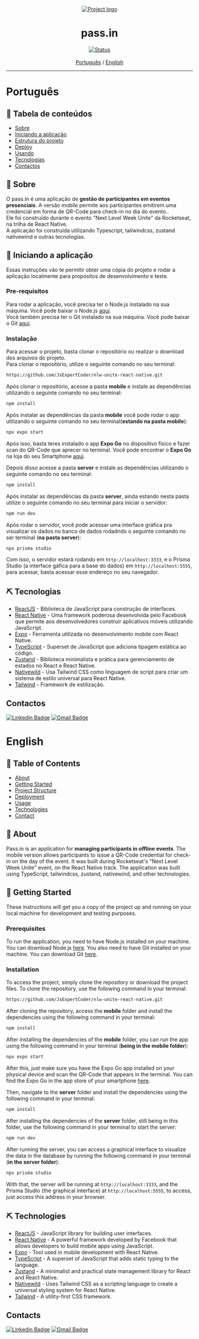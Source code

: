 <p align="center">
  <a href="" rel="noopener">
 <img src="./mobile/src/assets/logo.png" alt="Project logo"></a>
</p>

<h1 align="center">pass.in</h1>

<div align="center">

[![Status](https://img.shields.io/badge/status-active-success.svg)]() <br><br>
[Português](#pt) / [English](#en)
</div>

---
# Português <a name = "pt"></a>

## 📝 Tabela de conteúdos

- [Sobre](#about_pt)
- [Iniciando a aplicação](#getting_started_pt)
- [Estrutura do projeto](#project_structure_pt)
- [Deploy](#deployment_pt)
- [Usando](#usage_pt)
- [Tecnologias](#built_using_pt)
- [Contactos](#contact)

## 🧐 Sobre <a name = "about_pt"></a>
O pass.in é uma aplicação de **gestão de participantes em eventos presenciais**.
A versão mobile permite aos participantes emitirem uma credencial em forma de QR-Code para check-in no dia do evento..
 <br />
 Ele foi construído durante o evento "Next Level Week Unite" da Rocketseat, na trilha de React Native. <br />
A aplicação foi construída utilizando Typescript, tailwindcss, zustand nativewind e outras tecnologias. <br />

## 🏁 Iniciando a aplicação <a name = "getting_started_pt"></a>
Essas instruções vão te permitir obter uma cópia do projeto e rodar a aplicação localmente para propósitos de desenvolvimento e teste.

### Pre-requisitos
Para rodar a aplicação, você precisa ter o Node.js instalado na sua máquina. Você pode baixar o Node.js [aqui](https://nodejs.org/en/).
<br/>
Você também precisa ter o Git instalado na sua máquina. Você pode baixar o Git [aqui](https://git-scm.com/).



### Instalação
Para acessar o projeto, basta clonar o repositório ou realizar o download dos arquivos do projeto.<br>
Para clonar o repositório, utilize o seguinte comando no seu terminal:

```sh
https://github.com/JsExpertCoder/nlw-unite-react-native.git
```

Após clonar o repositório, acesse a pasta **mobile** e instale as dependências utilizando o seguinte comando no seu terminal:

```sh
npm install
```

Após instalar as dependências da pasta **mobile** você pode rodar o app  utilizando o seguinte comando no seu terminal(**estando na pasta mobile**):

```sh
npx expo start
```
Após isso, basta teres instalado o app **Expo Go** no dispositivo físico e fazer scan do QR-Code que aprecer no terminal. Você pode encontrar o **Expo Go** na loja do seu Smartphone [aqui](https://docs.expo.dev/get-started/expo-go/#install-expo-go-on-your-device).

Depois disso acesse a pasta **server** e instale as dependências utilizando o seguinte comando no seu terminal:

```sh
npm install
```

Após instalar as dependências da pasta **server**, ainda estando nesta pasta utilize o seguinte comando no seu terminal para iniciar o servidor:

```sh
npm run dev
```

Após rodar o servidor, você pode acessar uma interface gráfica pra visualizar os dados no banco de dados rodadndo o seguinte comando no ser terminal (**na pasta server**):

```sh
npx prisma studio
```

Com isso, o servidor estará rodando em <code>http://localhost:3333</code>, e o Prisma Studio (a interface gáfica para a base do dados) em <code>http://localhost:5555</code>, para acessar, basta acessar esse endereço no seu navegador.

## ⛏️ Tecnologias <a name = "built_using_pt"></a>
 
- [ReactJS](https://reactjs.org/) - Biblioteca de JavaScript para construção de interfaces.
- [React Native](https://reactnative.dev/) - Uma framework poderosa desenvolvida pelo Facebook que permite aos desenvolvedores construir aplicativos móveis utilizando JavaScript.
- [Expo](https://docs.expo.dev/) - Ferramenta utilizada no desenvolvimento mobile com React Native.
- [TypeScript](https://www.typescriptlang.org/) - Superset de JavaScript que adiciona tipagem estática ao código.
- [Zustand](https://zustand-demo.pmnd.rs/) - Biblioteca minimalista e prática para gerenciamento de estados no React e React Native.
- [Nativewild](https://www.nativewind.dev/v4/getting-started/expo-router) - Usa Tailwind CSS como linguagem de script para criar um sistema de estilo universal para React Native.
- [Tailwind](https://tailwindcss.com) - Framework de estilização.

## Contactos <a name = "contact">

[![Linkedin Badge](https://img.shields.io/badge/-Linkedin-blue?style=flat-square&logo=Linkedin&logoColor=white&link=https://www.linkedin.com/in/orodrigogo/)](https://www.linkedin.com/in/f%C3%A1bio-nicolau-97bab92b3/) 
[![Gmail Badge](https://img.shields.io/badge/-misterjs24700@gmail.com-c14438?style=flat-square&logo=Gmail&logoColor=white&link=mailto:misterjs247000@gmail.com)](mailto:misterjs247000@gmail.com)


# English <a name = "en"></a>

## 📝 Table of Contents

- [About](#about_en)
- [Getting Started](#getting_started_en)
- [Project Structure](#project_structure_en)
- [Deployment](#deployment_en)
- [Usage](#usage_en)
- [Technologies](#built_using_en)
- [Contact](#contact_en)

## 🧐 About <a name = "about_en"></a>
Pass.in is an application for **managing participants in offline events**. The mobile version allows participants to issue a QR-Code credential for check-in on the day of the event. It was built during Rocketseat's "Next Level Week Unite" event, on the React Native track. The application was built using TypeScript, tailwindcss, zustand, nativewind, and other technologies.

## 🏁 Getting Started <a name = "getting_started_en"></a>
These instructions will get you a copy of the project up and running on your local machine for development and testing purposes.

### Prerequisites
To run the application, you need to have Node.js installed on your machine. You can download Node.js [here](https://nodejs.org/en/). You also need to have Git installed on your machine. You can download Git [here](https://git-scm.com/).

### Installation
To access the project, simply clone the repository or download the project files. To clone the repository, use the following command in your terminal:

```sh
https://github.com/JsExpertCoder/nlw-unite-react-native.git
```
After cloning the repository, access the **mobile** folder and install the dependencies using the following command in your terminal:

```sh
npm install
```

After installing the dependencies of the **mobile** folder, you can run the app using the following command in your terminal (**being in the mobile folder**):

```sh
npx expo start
```

After this, just make sure you have the Expo Go app installed on your physical device and scan the QR-Code that appears in the terminal. You can find the Expo Go in the app store of your smartphone [here](https://docs.expo.dev/get-started/expo-go/#install-expo-go-on-your-device).

Then, navigate to the **server** folder and install the dependencies using the following command in your terminal:
```sh
npm install
```
After installing the dependencies of the **server** folder, still being in this folder, use the following command in your terminal to start the server:

```sh
npm run dev
```

After running the server, you can access a graphical interface to visualize the data in the database by running the following command in your terminal (**in the server folder**):

```sh
npx prisma studio
```

With that, the server will be running at <code>http://localhost:3333</code>, and the Prisma Studio (the graphical interface) at <code>http://localhost:5555</code>, to access, just access this address in your browser.

## ⛏️ Technologies <a name = "built_using_en"></a>

- [ReactJS](https://reactjs.org/) - JavaScript library for building user interfaces.
- [React Native](https://reactnative.dev/) - A powerful framework developed by Facebook that allows developers to build mobile apps using JavaScript.
- [Expo](https://docs.expo.dev/) - Tool used in mobile development with React Native.
- [TypeScript](https://www.typescriptlang.org/) - A superset of JavaScript that adds static typing to the language.
- [Zustand](https://zustand-demo.pmnd.rs/) - A minimalist and practical state management library for React and React Native.
- [Nativewild](https://www.nativewind.dev/v4/getting-started/expo-router) - Uses Tailwind CSS as a scripting language to create a universal styling system for React Native.
- [Tailwind](https://tailwindcss.com) - A utility-first CSS framework.

## Contacts <a name = "contact_en">

[![Linkedin Badge](https://img.shields.io/badge/-Linkedin-blue?style=flat-square&logo=Linkedin&logoColor=white&link=https://www.linkedin.com/in/orodrigogo/)](https://www.linkedin.com/in/f%C3%A1bio-nicolau-97bab92b3/) 
[![Gmail Badge](https://img.shields.io/badge/-misterjs24700@gmail.com-c14438?style=flat-square&logo=Gmail&logoColor=white&link=mailto:misterjs247000@gmail.com)](mailto:misterjs247000@gmail.com)
